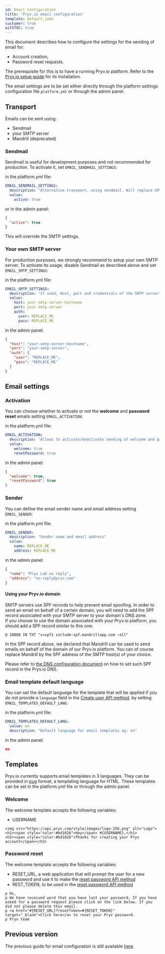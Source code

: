 ```yaml
---
id: Email configuration
title: 'Pryv.io email configuration'
template: default.jade
customer: true
withTOC: true
---
```


This document describes how to configure the settings for the sending of email for:

- Account creation,
- Password reset requests.

The prerequisite for this is to have a running Pryv.io platform. Refer to the [Pryv.io setup guide](/customer-resources/pryv.io-setup/) for its installation.

The email settings are to be set either directly through the platform settings configuration file `platform.yml` or through the admin panel.

## Transport

Emails can be sent using:

- Sendmail
- your SMTP server
- Mandrill (deprecated)

### Sendmail

Sendmail is useful for development purposes and not recommended for production. To activate it, set `EMAIL_SENDMAIL_SETTINGS`:  

in the platform.yml file:  

```yaml
EMAIL_SENDMAIL_SETTINGS:
  description: "Alternative transport, using sendmail. Will replace SMTP transport if set to true"
  value:
    active: true
```

or in the admin panel:

```json
{
  "active": true
}
```

This will override the SMTP settings.

### Your own SMTP server

For production purposes, we strongly recommend to setup your own SMTP server. To activate its usage, disable Sendmail as described above and set `EMAIL_SMTP_SETTINGS`:

in the platform.yml file:

```yaml
EMAIL_SMTP_SETTINGS:
  description: "If used, Host, port and credentials of the SMTP server"
  value:
    host: your-smtp-server-hostname
    port: your-smtp-server
    auth:
      user: REPLACE_ME
      pass: REPLACE_ME
```

in the admin panel:  

```json
{
  "host": "your-smtp-server-hostname",
  "port": "your-smtp-server",
  "auth": {
    "user": "REPLACE_ME",
    "pass": "REPLACE_ME"
  }
}
```

## Email settings

### Activation

You can choose whether to activate or not the **welcome** and **password reset** emails setting `EMAIL_ACTIVATION`:  

in the platform.yml file:

```yaml
EMAIL_ACTIVATION:
  description: "Allows to activate/deactivate sending of welcome and password reset emails"
  value: 
    welcome: true
    resetPassword: true
```

in the admin panel:  

```json
{
  "welcome": true,
  "resetPassword": true
}
```

### Sender

You can define the email sender name and email address setting `EMAIL_SENDER`:  

in the platform.yml file:

```yaml
EMAIL_SENDER:
  description: "Sender name and email address"
  value: 
    name: REPLACE_ME
    address: REPLACE_ME
```

in the admin panel:  

```json
{
  "name": "Pryv Lab no reply",
  "address": "no-reply@pryv.com"
}
```

#### Using your Pryv.io domain

SMTP servers use SPF records to help prevent email spoofing. In order to send an email on behalf of a certain domain, you will need to add the SPF record associated with your SMTP server to your domain's DNS zone.  
If you choose to use the domain associated with your Pryv.io platform, you should add a SPF record similar to this one:

```
@ 10800 IN TXT "v=spf1 include:spf.mandrillapp.com ~all"
```

In the SPF record above, we declared that Mandrill can be used to send emails on behalf of the domain of our Pryv.io platform.
You can of course replace Mandrill by the SPF address of the SMTP host(s) of your choice.

Please refer to [the DNS configuration document](https://api.pryv.com/customer-resources/#guides-and-documents) on how to set such SPF record in the Pryv.io DNS.

### Email template default language

You can set the default language for the template that will be applied if you do not provide a `language` field in the [Create user API method](/reference-system/#create-user), by setting `EMAIL_TEMPLATES_DEFAULT_LANG`:  

in the platform.yml file:

```yaml
EMAIL_TEMPLATES_DEFAULT_LANG: 
  value: en
  description: "Default language for email templates eg: en"
```

in the admin panel:  

```json
en
```

## Templates

Pryv.io currently supports email templates in 3 languages. They can be provided in [pug](https://pugjs.org/api/getting-started.html) format, a templating language for HTML. These templates can be set in the platform.yml file or through the admin panel:

### Welcome

The welcome template accepts the following variables:

- USERNAME

```
<img src="https://api.pryv.com/style/images/logo-256.png" alt="Logo"> 
<h1><span style="color:#bd1026">Hey</span> #{USERNAME},</h1>
<h2><span style="color:#bd1026">Thanks for creating your Pryv account</span></h2>
```

### Password reset

The welcome template accepts the following variables:

- RESET_URL, a web application that will prompt the user for a new password and use it to make the [reset password API method](/reference/#reset-password)
- REST_TOKEN, to be used in the [reset password API method](/reference/#reset-password)

```
p Hi,
p We have received word that you have lost your password. If you have asked for a password request please click on the link below. If you did not please delete this email.
p <a href="#{RESET_URL}?resetToken=#{RESET_TOKEN}" target="_blank">Click here</a> to reset your Pryv password.
p Pryv team 
```

## Previous version

The previous guide for email configuration is still available [here](/assets/docs/20190508-pryv.io-emails-v4.pdf).
